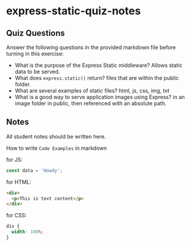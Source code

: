 # express-static-quiz-notes

## Quiz Questions

Answer the following questions in the provided markdown file before turning in this exercise:

- What is the purpose of the Express Static middleware?
  Allows static data to be served.
- What does `express.static()` return?
  files that are within the public folder.
- What are several examples of static files?
  html, js, css, img, txt
- What is a good way to serve application images using Express?
  in an image folder in public, then referenced with an absolute path.

## Notes

All student notes should be written here.

How to write `Code Examples` in markdown

for JS:

```javascript
const data = 'Howdy';
```

for HTML:

```html
<div>
  <p>This is text content</p>
</div>
```

for CSS:

```css
div {
  width: 100%;
}
```
